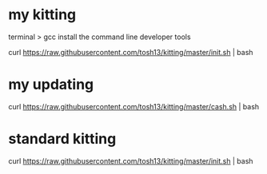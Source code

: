 # my kitting
terminal > gcc
install the command line developer tools

curl https://raw.githubusercontent.com/tosh13/kitting/master/init.sh | bash

# my updating
curl https://raw.githubusercontent.com/tosh13/kitting/master/cash.sh | bash

# standard kitting
curl https://raw.githubusercontent.com/tosh13/kitting/master/init.sh | bash
